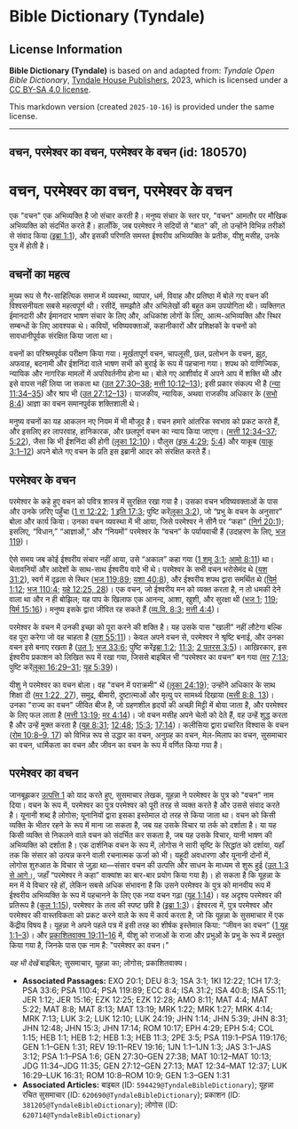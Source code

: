 # Bible Dictionary (Tyndale)

## License Information

**Bible Dictionary (Tyndale)** is based on and adapted from: _Tyndale Open Bible Dictionary_, [Tyndale House Publishers](https://tyndaleopenresources.com/), 2023, which is licensed under a [CC BY-SA 4.0 license](https://creativecommons.org/licenses/by-sa/4.0/legalcode.en).

This markdown version (created `2025-10-16`) is provided under the same license.



--------------------------------

## वचन, परमेश्वर का वचन, परमेश्वर के वचन (id: 180570)

वचन, परमेश्वर का वचन, परमेश्वर के वचन
=====================================

एक "वचन" एक अभिव्यक्ति है जो संचार करती है। मनुष्य संचार के स्तर पर, "वचन" आमतौर पर मौखिक अभिव्यक्ति को संदर्भित करते हैं। हालाँकि, जब परमेश्वर ने सदियों से "बात" की, तो उन्होंने विभिन्न तरीकों से संवाद किया ([इब्रा 1:1](https://ref.ly/Heb1:1)), और इसकी परिणति समस्त ईश्वरीय अभिव्यक्ति के प्रतीक, यीशु मसीह, उनके पुत्र में होती है।

वचनों का महत्व
--------------

मुख्य रूप से गैर\-साहित्यिक समाज में व्यवस्था, व्यापार, धर्म, विवाह और प्रतिष्ठा में बोले गए वचन की विश्वसनीयता सबसे महत्वपूर्ण थी। रसीदें, समझौते और अभिलेखों की बहुत कम उपयोगिता थी। व्यक्तिगत ईमानदारी और ईमानदार भाषण संचार के लिए और, अधिकांश लोगों के लिए, आत्म\-अभिव्यक्ति और स्थिर सम्बन्धों के लिए आवश्यक थे। कवियों, भविष्यवक्ताओं, कहानीकारों और प्रशिक्षकों के वचनों को सावधानीपूर्वक संरक्षित किया जाता था।

वचनों का परिश्रमपूर्वक परीक्षण किया गया। मूर्खतापूर्ण वचन, चापलूसी, छल, प्रलोभन के वचन, झूठ, अफवाह, बदनामी और ईशनिंदा वाले भाषण सभी को बुराई के रूप में पहचाना गया। शपथ को वाणिज्यिक, न्यायिक और नागरिक मामलों में अपरिवर्तनीय होना था। बोले गए आशीर्वाद में अपने आप में शक्ति थी और इसे वापस नहीं लिया जा सकता था ([उत 27:30–38](https://ref.ly/Gen27:30-Gen27:38); [मत्ती 10:12–13](https://ref.ly/Matt10:12-Matt10:13)); इसी प्रकार संकल्प भी है ([न्या 11:34–35](https://ref.ly/Judg11:34-Judg11:35)) और श्राप भी ([उत 27:12–13](https://ref.ly/Gen27:12-Gen27:13))। याजकीय, न्यायिक, अथवा राजकीय अधिकार के ([सभो 8:4](https://ref.ly/Eccl8:4)) आज्ञा का वचन समानपुर्वक शक्तिशाली थे।

मनुष्य वचनों का यह आकलन नए नियम में भी मौजूद है। वचन हमारे आंतरिक स्वभाव को प्रकट करते हैं, और इसलिए हर लापरवाह, हानिकारक, और छलपूर्ण वचन का न्याय किया जाएगा। ([मत्ती 12:34–37](https://ref.ly/Matt12:34-Matt12:37); [5:22](https://ref.ly/Matt5:22)), जैसा कि भी ईशनिंदा की होगी ([लूका 12:10](https://ref.ly/Luke12:10))। पौलुस ([इफ 4:29](https://ref.ly/Eph4:29); [5:4](https://ref.ly/Eph5:4)) और याकूब ([याकू 3:1–12](https://ref.ly/Jas3:1-Jas3:12)) अपने बोले गए वचन के प्रति इस इब्रानी आदर को संरक्षित करते हैं।

परमेश्वर के वचन
---------------

परमेश्‍वर के कहे हुए वचन को पवित्र शास्त्र में सुरक्षित रखा गया है। उसका वचन भविष्यवक्ताओं के पास और उनके ज़रिए पहुँचा ([1 रा 12:22](https://ref.ly/1Kgs12:22); [1 इति 17:3](https://ref.ly/1Chr17:3); पुष्टि करें[लूका 3:2](https://ref.ly/Luke3:2)), जो “प्रभु के वचन के अनुसार” बोला और कार्य किया। उनका वचन व्यवस्था में भी आया, जिसे परमेश्वर ने सीनै पर “कहा” ([निर्ग 20:1](https://ref.ly/Exod20:1)); इसलिए, “विधान,” “आज्ञाओं,” और “नियमों” परमेश्वर के “वचन” के पर्यायवाची हैं (उदाहरण के लिए, [भज 119](https://ref.ly/Ps119:1-Ps119:176))।

ऐसे समय जब कोई ईश्वरीय संचार नहीं आया, उसे “अकाल” कहा गया ([1 शमू 3:1](https://ref.ly/1Sam3:1); [आमो 8:11](https://ref.ly/Amos8:11)) था। चेतावनियों और आदेशों के साथ\-साथ ईश्वरीय वादे भी थे। परमेश्वर के सभी वचन भरोसेमंद थे ([यश 31:2](https://ref.ly/Isa31:2)), स्वर्ग में दृढ़ता से स्थिर ([भज 119:89](https://ref.ly/Ps119:89); [यशा 40:8](https://ref.ly/Isa40:8)), और ईश्वरीय शपथ द्वारा समर्थित थे ([यिर्म 1:12](https://ref.ly/Jer1:12); [भज 110:4](https://ref.ly/Ps110:4); [यहे 12:25, 28](https://ref.ly/Ezek12:25))। एक वचन, जो ईश्वरीय मन को व्यक्त करता है, न तो धमकी देने वाला था और न ही बोझिल; यह पाप के खिलाफ एक आनन्द, आशा, खुशी, और सुरक्षा थी ([भज 1](https://ref.ly/Ps1:1-Ps1:6); [119](https://ref.ly/Ps119:1-Ps119:176); [यिर्म 15:16](https://ref.ly/Jer15:16))। मनुष्य इसके द्वारा जीवित रह सकते हैं ([व्य.वि. 8:3](https://ref.ly/Deut8:3); [मत्ती 4:4](https://ref.ly/Matt4:4))।

परमेश्वर के वचन में उनकी इच्छा को पूरा करने की शक्ति है। यह उसके पास "खाली" नहीं लौटेगा बल्कि वह पूरा करेगा जो वह चाहता है ([यश 55:11](https://ref.ly/Isa55:11))। केवल अपने वचन से, परमेश्वर ने श्रृष्टि बनाई, और उनका वचन इसे बनाए रखता है ([उत 1](https://ref.ly/Gen1:1-Gen1:31); [भज 33:6](https://ref.ly/Ps33:6); पुष्टि करें[इब्रा 1:2](https://ref.ly/Heb1:2); [11:3](https://ref.ly/Heb11:3); [2 पतरस 3:5](https://ref.ly/2Pet3:5))। आख़िरकार, इस ईश्वरीय प्रकाशन को लिखित रूप में रखा गया, जिससे बाइबिल भी “परमेश्वर का वचन” बन गया ([मर](https://ref.ly/Mark1:22) [7:13](https://ref.ly/Mark7:13); पुष्टि करें[लूका 16:29–31](https://ref.ly/Luke16:29-Luke16:31); [यूह 5:39](https://ref.ly/John5:39))।

यीशु ने परमेश्‍वर का वचन बोला। वह "वचन में पराक्रमी" थें ([लूका 24:19](https://ref.ly/Luke24:19)); उन्होंने अधिकार के साथ शिक्षा दी ([मर 1:22, 27](https://ref.ly/Mark1:22,Mark1:27)), समुद्र, बीमारी, दुष्टात्माओं और मृत्यु पर सामर्थ्य दिखाया ([मत्ती 8:8, 13](https://ref.ly/Matt8:8,Matt8:13))। उनका "राज्य का वचन" जीवित बीज है, जो ग्रहणशील हृदयों की अच्छी मिट्टी में बोया जाता है, और परमेश्वर के लिए फल लाता है ([मत्ती 13:19](https://ref.ly/Matt13:19); [मर 4:14](https://ref.ly/Mark4:14))। जो वचन मसीह अपने चेलों को देते हैं, वह उन्हें शुद्ध करता है और उन्हें मुक्त करता है ([यूह 8:31](https://ref.ly/John8:31); [12:48](https://ref.ly/John12:48); [15:3](https://ref.ly/John15:3); [17:14](https://ref.ly/John17:14))। कलीसिया द्वारा प्रचारित विश्वास के वचन ([रोम 10:8–9, 17](https://ref.ly/Rom10:8-Rom10:9)) को विभिन्न रूप से उद्धार का वचन, अनुग्रह का वचन, मेल\-मिलाप का वचन, सुसमाचार का वचन, धार्मिकता का वचन और जीवन का वचन के रूप में वर्णित किया गया है।

परमेश्वर का वचन
---------------

जानबूझकर [उत्पत्ति 1](https://ref.ly/Gen1:1-Gen1:31) को याद करते हुए, सुसमाचार लेखक, यूहन्ना ने परमेश्वर के पुत्र को "वचन" नाम दिया। वचन के रूप में, परमेश्वर का पुत्र परमेश्वर को पूरी तरह से व्यक्त करते है और उससे संवाद करते है। यूनानी शब्द है लोगोस; यूनानियों द्वारा इसका इस्तेमाल दो तरह से किया जाता था। वचन को किसी व्यक्ति के भीतर रहने के रूप में माना जा सकता है, जब यह उसके विचार या तर्क को दर्शाता है। या यह किसी व्यक्ति से निकलने वाले वचन को संदर्भित कर सकता है, जब यह उसके विचार, यानी भाषण की अभिव्यक्ति को दर्शाता है। एक दार्शनिक वचन के रूप में, लोगोस ने सारी सृष्टि के सिद्धांत को दर्शाया, यहाँ तक ​​कि संसार को उत्पन्न करने वाली रचनात्मक ऊर्जा को भी। यहूदी अवधारणा और यूनानी दोनों में, लोगोस शुरुआत के विचार से जुड़ा था—संसार वचन की उत्पत्ति और साधन के माध्यम से शुरू हुई ([उत 1:3 से आगे।](https://ref.ly/Gen1:3-Gen1:31), जहाँ “परमेश्वर ने कहा” वाक्यांश का बार\-बार प्रयोग किया गया है)। हो सकता है कि यूहन्ना के मन में ये विचार रहे हों, लेकिन सबसे अधिक संभावना है कि उसने परमेश्वर के पुत्र को मानवीय रूप में ईश्वरीय अभिव्यक्ति के रूप में पहचानने के लिए एक नया वचन गढ़ा ([यूह 1:14](https://ref.ly/John1:14))। वह अदृश्य परमेश्वर की प्रतिरूप है ([कुल 1:15](https://ref.ly/Col1:15)), परमेश्वर के तत्व की स्पष्ट छवि है ([इब्रा 1:3](https://ref.ly/Heb1:3))। ईश्वरत्व में, पुत्र परमेश्वर और परमेश्वर की वास्तविकता को प्रकट करने वाले के रूप में कार्य करता है, जो कि यूहन्ना के सुसमाचार में एक केंद्रीय विषय है। यूहन्ना ने अपने पहले पत्र में इसी तरह का शीर्षक इस्तेमाल किया: “जीवन का वचन” ([1 यूह 1:1–3](https://ref.ly/1John1:1-1John1:3))। और [प्रकाशितवाक्य 19:11–16](https://ref.ly/Rev19:11-Rev19:16) में, यीशु को राजाओं के राजा और प्रभुओं के प्रभु के रूप में प्रस्तुत किया गया है, जिनके पास एक नाम है: "परमेश्वर का वचन।"

*यह भी देखें* बाइबिल; सुसमाचार, यूहन्ना का; लोगोस; प्रकाशितवाक्य।

* **Associated Passages:** EXO 20:1; DEU 8:3; 1SA 3:1; 1KI 12:22; 1CH 17:3; PSA 33:6; PSA 110:4; PSA 119:89; ECC 8:4; ISA 31:2; ISA 40:8; ISA 55:11; JER 1:12; JER 15:16; EZK 12:25; EZK 12:28; AMO 8:11; MAT 4:4; MAT 5:22; MAT 8:8; MAT 8:13; MAT 13:19; MRK 1:22; MRK 1:27; MRK 4:14; MRK 7:13; LUK 3:2; LUK 12:10; LUK 24:19; JHN 1:14; JHN 5:39; JHN 8:31; JHN 12:48; JHN 15:3; JHN 17:14; ROM 10:17; EPH 4:29; EPH 5:4; COL 1:15; HEB 1:1; HEB 1:2; HEB 1:3; HEB 11:3; 2PE 3:5; PSA 119:1–PSA 119:176; GEN 1:1–GEN 1:31; REV 19:11–REV 19:16; 1JN 1:1–1JN 1:3; JAS 3:1–JAS 3:12; PSA 1:1–PSA 1:6; GEN 27:30–GEN 27:38; MAT 10:12–MAT 10:13; JDG 11:34–JDG 11:35; GEN 27:12–GEN 27:13; MAT 12:34–MAT 12:37; LUK 16:29–LUK 16:31; ROM 10:8–ROM 10:9; GEN 1:3–GEN 1:31
* **Associated Articles:** बाइबल (ID: `594429@TyndaleBibleDictionary`); यूहन्ना रचित सुसमाचार (ID: `620690@TyndaleBibleDictionary`); प्रकाशन (ID: `381205@TyndaleBibleDictionary`); लोगोस (ID: `620714@TyndaleBibleDictionary`)

